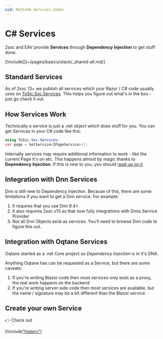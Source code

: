 ```yaml
---
uid: NetCode.Services.Index
---
```


# C# Services

2sxc and EAV provide **Services** through **Dependency Injection** to get stuff done. 

<div class="context-box-process" width="100%">
  [!include[](~/pages/basics/stack/_shared-all.md)]
  <style>.context-box-process .process-cs { visibility: visible; } </style>
</div>

## Standard Services

As of 2sxc 13+ we publish all services which your Razor / C# code usually uses on [ToSic.Sxc.Services](xref:ToSic.Sxc.Services).
This helps you figure out what's in the box - just go check it out. 

## How Services Work

Technically a service is just a .net object which does stuff for you. 
You can get Services in your C# code like this:

```csharp
using ToSic.Sxc.Services;
var page = GetService<IPageService>();
```

Internally services may require additional information to work - like the current Page it's on etc. 
This happens almost by magic thanks to **Dependency Injection**. 
If this is new to you, you should [read up on it](xref:NetCode.DependencyInjection.Index).

## Integration with Dnn Services

Dnn is still new to Dependency Injection. 
Because of this, there are some limitations if you want to get a Dnn service. For example:

1. It requires that you use Dnn 9.4+
1. It also requires 2sxc v13 as that now fully integrations with Dnns Service Provider
1. Not all Dnn Objects exist as services. You'll need to browse Dnn code to figure this out. 


## Integration with Oqtane Services

Oqtane started as a .net Core project so _Dependency Injection_ is in it's DNA. 

Anything Oqtane has can be requested as a Service, but there are some caveats:

1. If you're writing Blazor code then most services only exist as a proxy, the real work happens on the backend
1. If you're writing server-side code then most services are available, but the name / signature may be a bit different than the Blazor service

## Create your own Service

👉 Check out [](xref:NetCode.Services.Custom)

[!include["history"](_history.md)]